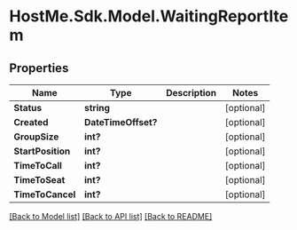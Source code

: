 # HostMe.Sdk.Model.WaitingReportItem
## Properties

Name | Type | Description | Notes
------------ | ------------- | ------------- | -------------
**Status** | **string** |  | [optional] 
**Created** | **DateTimeOffset?** |  | [optional] 
**GroupSize** | **int?** |  | [optional] 
**StartPosition** | **int?** |  | [optional] 
**TimeToCall** | **int?** |  | [optional] 
**TimeToSeat** | **int?** |  | [optional] 
**TimeToCancel** | **int?** |  | [optional] 

[[Back to Model list]](../README.md#documentation-for-models) [[Back to API list]](../README.md#documentation-for-api-endpoints) [[Back to README]](../README.md)

